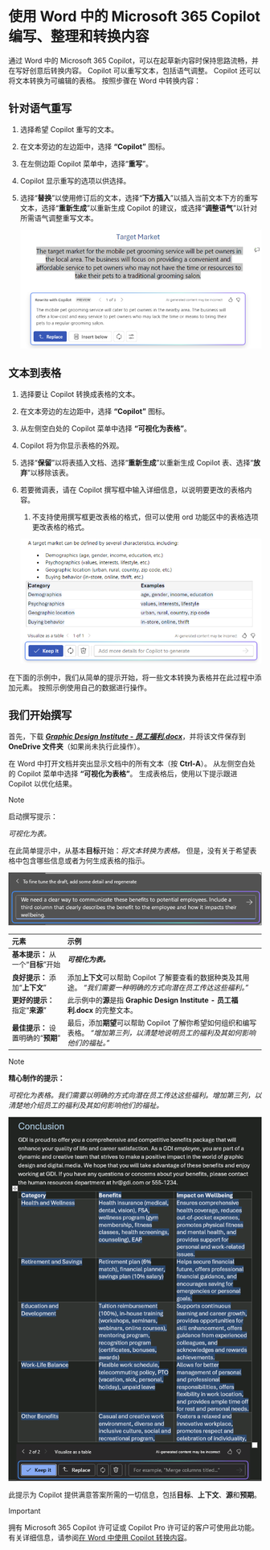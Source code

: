 # 使用 Word 中的 Microsoft 365 Copilot 编写、整理和转换内容

通过 Word 中的 Microsoft 365 Copilot，可以在起草新内容时保持思路流畅，并在写好创意后转换内容。 Copilot 可以重写文本，包括语气调整。 Copilot 还可以将文本转换为可编辑的表格。 按照步骤在 Word 中转换内容：

## 针对语气重写

1. 选择希望 Copilot 重写的文本。

1. 在文本旁边的左边距中，选择 **“Copilot”** 图标。

1. 在左侧边距 Copilot 菜单中，选择“**重写**”。

1. Copilot 显示重写的选项以供选择。

1. 选择“**替换**”以使用修订后的文本，选择“**下方插入**”以插入当前文本下方的重写文本，选择“**重新生成**”以重新生成 Copilot 的建议，或选择“**调整语气**”以针对所需语气调整重写文本。

    ![Word 中 Copilot 的屏幕截图，其中包含重写文本建议和选项。](../media/edit_copilot-rewrite-word.png)

## 文本到表格

1. 选择要让 Copilot 转换成表格的文本。

1. 在文本旁边的左边距中，选择 **“Copilot”** 图标。

1. 从左侧空白处的 Copilot 菜单中选择 **“可视化为表格”**。

1. Copilot 将为你显示表格的外观。

1. 选择“**保留**”以将表插入文档、选择“**重新生成**”以重新生成 Copilot 表、选择“**放弃**”以移除该表。

1. 若要微调表，请在 Copilot 撰写框中输入详细信息，以说明要更改的表格内容。

    1. 不支持使用撰写框更改表格的格式，但可以使用 ord 功能区中的表格选项更改表格的格式。

    ![Word 中 Copilot 的屏幕截图，其中显示了文本转表格功能。](../media/edit_copilot-visualize-table-word.png)

在下面的示例中，我们从简单的提示开始，将一些文本转换为表格并在此过程中添加元素。 按照示例使用自己的数据进行操作。

## 我们开始撰写

首先，下载 **_[Graphic Design Institute - 员工福利.docx](https://go.microsoft.com/fwlink/?linkid=2268825)_**，并将该文件保存到 **OneDrive 文件夹**（如果尚未执行此操作）。

在 Word 中打开文档并突出显示文档中的所有文本（按 **Ctrl-A**）。 从左侧空白处的 Copilot 菜单中选择 **“可视化为表格”**。 生成表格后，使用以下提示跟进 Copilot 以优化结果。

> [!NOTE]
> 启动撰写提示：
>
> _可视化为表。_

在此简单提示中，从基本**目标**开始：_将文本转换为表格。_ 但是，没有关于希望表格中包含哪些信息或者为何生成表格的指示。

![Word 中 Copilot 将文本转换为表格的屏幕截图。](../media/edit_copilot-visualize-table-word-example.png)

| 元素 | 示例 |
| :------ | :------- |
| **基本提示：** 从一个“**目标**”开始 | **_可视化为表。_** |
| **良好提示：** 添加“**上下文**” | 添加**上下文**可以帮助 Copilot 了解要查看的数据种类及其用途。 _“我们需要一种明确的方式向潜在员工传达这些福利。”_ |
| **更好的提示：** 指定“**来源**” | 此示例中的**源**是指 **Graphic Design Institute - 员工福利.docx** 的完整文本。 |
| **最佳提示：** 设置明确的“**预期**” | 最后，添加**期望**可以帮助 Copilot 了解你希望如何组织和编写表格。 _“增加第三列，以清楚地说明员工的福利及其如何影响他们的福祉。”_ |

> [!NOTE]
> **精心制作的提示：**
>
> _可视化为表格。我们需要以明确的方式向潜在员工传达这些福利。增加第三列，以清楚地介绍员工的福利及其如何影响他们的福祉。_

![在 Word 中使用 Copilot 针对示例文档精心制作的提示结果的屏幕截图。](../media/edit_copilot-visualize-table-word-results.png)

此提示为 Copilot 提供满意答案所需的一切信息，包括**目标**、**上下文**、**源**和**预期**。

> [!IMPORTANT]
> 拥有 Microsoft 365 Copilot 许可证或 Copilot Pro 许可证的客户可使用此功能。 有关详细信息，请参阅[在 Word 中使用 Copilot 转换内容](https://support.microsoft.com/office/transform-your-content-with-copilot-in-word-923d9763-f896-4da7-8a3f-5b12c3bfc475)。
